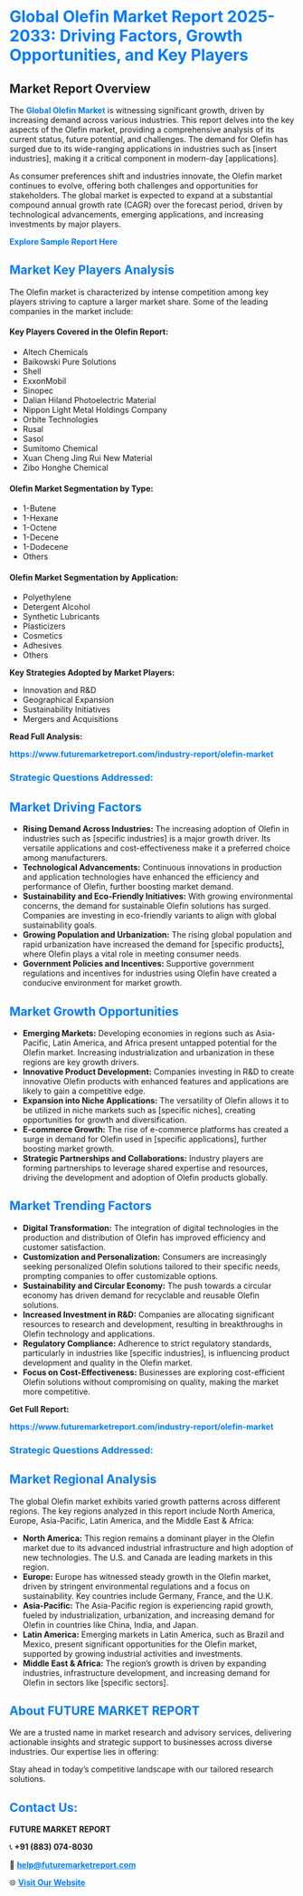 <h1 style="color: #007BFF;">Global Olefin Market Report 2025-2033: Driving Factors, Growth Opportunities, and Key Players</h1>

<section id="overview">
<h2>Market Report Overview</h2>
<p>The <a href="https://www.futuremarketreport.com/industry-report/olefin-market" style="color: #007BFF; text-decoration: none;"><strong>Global Olefin Market</strong></a> is witnessing significant growth, driven by increasing demand across various industries. This report delves into the key aspects of the Olefin market, providing a comprehensive analysis of its current status, future potential, and challenges. The demand for Olefin has surged due to its wide-ranging applications in industries such as [insert industries], making it a critical component in modern-day [applications].</p>
<p>As consumer preferences shift and industries innovate, the Olefin market continues to evolve, offering both challenges and opportunities for stakeholders. The global market is expected to expand at a substantial compound annual growth rate (CAGR) over the forecast period, driven by technological advancements, emerging applications, and increasing investments by major players.</p>
</section>

<section id="overview">
<p><a href="https://www.futuremarketreport.com/request-sample/reportId=56243" style="color: #007BFF; text-decoration: none;"><strong>Explore Sample Report Here</strong></a></p>
</section>

<section id="key-players">
<h2 style="color: #007BFF;">Market Key Players Analysis</h2>
<p>The Olefin market is characterized by intense competition among key players striving to capture a larger market share. Some of the leading companies in the market include:</p>
<h4>Key Players Covered in the Olefin Report:</h4>
<ul><li>Altech Chemicals</li><li>Baikowski Pure Solutions</li><li>Shell</li><li>ExxonMobil</li><li>Sinopec</li><li>Dalian Hiland Photoelectric Material</li><li>Nippon Light Metal Holdings Company</li><li>Orbite Technologies</li><li>Rusal</li><li>Sasol</li><li>Sumitomo Chemical</li><li>Xuan Cheng Jing Rui New Material</li><li>Zibo Honghe Chemical</li></ul>
<h4>Olefin Market Segmentation by Type:</h4>
<ul><li>1-Butene</li><li>1-Hexane</li><li>1-Octene</li><li>1-Decene</li><li>1-Dodecene</li><li>Others</li></ul>

<h4>Olefin Market Segmentation by Application:</h4>
<ul><li>Polyethylene</li><li>Detergent Alcohol</li><li>Synthetic Lubricants</li><li>Plasticizers</li><li>Cosmetics</li><li>Adhesives</li><li>Others</li></ul>
<p><strong>Key Strategies Adopted by Market Players:</strong></p>
<ul>
<li>Innovation and R&D</li>
<li>Geographical Expansion</li>
<li>Sustainability Initiatives</li>
<li>Mergers and Acquisitions</li>
</ul>
</section>

<section>
<p><strong>Read Full Analysis: </strong></p><a href="https://www.futuremarketreport.com/industry-report/olefin-market" style="color: #007BFF; text-decoration: none;"><strong>https://www.futuremarketreport.com/industry-report/olefin-market</strong></a>
<h3 style="color: #007BFF;">Strategic Questions Addressed:</h3>
</section>

<section id="driving-factors">
<h2 style="color: #007BFF;">Market Driving Factors</h2>
<ul>
<li><strong>Rising Demand Across Industries:</strong> The increasing adoption of Olefin in industries such as [specific industries] is a major growth driver. Its versatile applications and cost-effectiveness make it a preferred choice among manufacturers.</li>
<li><strong>Technological Advancements:</strong> Continuous innovations in production and application technologies have enhanced the efficiency and performance of Olefin, further boosting market demand.</li>
<li><strong>Sustainability and Eco-Friendly Initiatives:</strong> With growing environmental concerns, the demand for sustainable Olefin solutions has surged. Companies are investing in eco-friendly variants to align with global sustainability goals.</li>
<li><strong>Growing Population and Urbanization:</strong> The rising global population and rapid urbanization have increased the demand for [specific products], where Olefin plays a vital role in meeting consumer needs.</li>
<li><strong>Government Policies and Incentives:</strong> Supportive government regulations and incentives for industries using Olefin have created a conducive environment for market growth.</li>
</ul>
</section>

<section id="growth-opportunities">
<h2 style="color: #007BFF;">Market Growth Opportunities</h2>
<ul>
<li><strong>Emerging Markets:</strong> Developing economies in regions such as Asia-Pacific, Latin America, and Africa present untapped potential for the Olefin market. Increasing industrialization and urbanization in these regions are key growth drivers.</li>
<li><strong>Innovative Product Development:</strong> Companies investing in R&D to create innovative Olefin products with enhanced features and applications are likely to gain a competitive edge.</li>
<li><strong>Expansion into Niche Applications:</strong> The versatility of Olefin allows it to be utilized in niche markets such as [specific niches], creating opportunities for growth and diversification.</li>
<li><strong>E-commerce Growth:</strong> The rise of e-commerce platforms has created a surge in demand for Olefin used in [specific applications], further boosting market growth.</li>
<li><strong>Strategic Partnerships and Collaborations:</strong> Industry players are forming partnerships to leverage shared expertise and resources, driving the development and adoption of Olefin products globally.</li>
</ul>
</section>

<section id="trending-factors">
<h2 style="color: #007BFF;">Market Trending Factors</h2>
<ul>
<li><strong>Digital Transformation:</strong> The integration of digital technologies in the production and distribution of Olefin has improved efficiency and customer satisfaction.</li>
<li><strong>Customization and Personalization:</strong> Consumers are increasingly seeking personalized Olefin solutions tailored to their specific needs, prompting companies to offer customizable options.</li>
<li><strong>Sustainability and Circular Economy:</strong> The push towards a circular economy has driven demand for recyclable and reusable Olefin solutions.</li>
<li><strong>Increased Investment in R&D:</strong> Companies are allocating significant resources to research and development, resulting in breakthroughs in Olefin technology and applications.</li>
<li><strong>Regulatory Compliance:</strong> Adherence to strict regulatory standards, particularly in industries like [specific industries], is influencing product development and quality in the Olefin market.</li>
<li><strong>Focus on Cost-Effectiveness:</strong> Businesses are exploring cost-efficient Olefin solutions without compromising on quality, making the market more competitive.</li>
</ul>
</section>

<section>
<p><strong>Get Full Report: </strong></p><a href="https://www.futuremarketreport.com/industry-report/olefin-market" style="color: #007BFF; text-decoration: none;"><strong>https://www.futuremarketreport.com/industry-report/olefin-market</strong></a>
<h3 style="color: #007BFF;">Strategic Questions Addressed:</h3>
</section>


<section id="regional-analysis">
<h2 style="color: #007BFF;">Market Regional Analysis</h2>
<p>The global Olefin market exhibits varied growth patterns across different regions. The key regions analyzed in this report include North America, Europe, Asia-Pacific, Latin America, and the Middle East & Africa:</p>
<ul>
<li><strong>North America:</strong> This region remains a dominant player in the Olefin market due to its advanced industrial infrastructure and high adoption of new technologies. The U.S. and Canada are leading markets in this region.</li>
<li><strong>Europe:</strong> Europe has witnessed steady growth in the Olefin market, driven by stringent environmental regulations and a focus on sustainability. Key countries include Germany, France, and the U.K.</li>
<li><strong>Asia-Pacific:</strong> The Asia-Pacific region is experiencing rapid growth, fueled by industrialization, urbanization, and increasing demand for Olefin in countries like China, India, and Japan.</li>
<li><strong>Latin America:</strong> Emerging markets in Latin America, such as Brazil and Mexico, present significant opportunities for the Olefin market, supported by growing industrial activities and investments.</li>
<li><strong>Middle East & Africa:</strong> The region’s growth is driven by expanding industries, infrastructure development, and increasing demand for Olefin in sectors like [specific sectors].</li>
</ul>
</section>

<footer>
<h2 style="color: #007BFF;">About FUTURE MARKET REPORT</h2>
<p>We are a trusted name in market research and advisory services, delivering actionable insights and strategic support to businesses across diverse industries. Our expertise lies in offering:</p>

<p>Stay ahead in today’s competitive landscape with our tailored research solutions.</p>

<h2 style="color: #007BFF;">Contact Us:</h2>
<p><strong>FUTURE MARKET REPORT</strong></p>
<p>📞 <strong>+91 (883) 074-8030</strong></p>
<p>📧 <strong><a href="mailto:help@futuremarketreport.com" style="color: #007BFF;">help@futuremarketreport.com</a></strong></p>
<p>🌐 <strong><a href="https://www.futuremarketreport.com/" style="color: #007BFF;">Visit Our Website</a></strong></p>
</footer>
